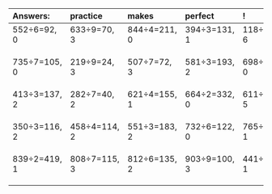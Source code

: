 | Answers: | practice | makes | perfect | ! |
| :--- | :--- | :--- | :--- | :--- |
| 552÷6=92, 0 | 633÷9=70, 3 | 844÷4=211, 0 | 394÷3=131, 1 | 118÷8=14, 6 | 
|   |   |   |   |   | 
|   |   |   |   |   | 
|   |   |   |   |   | 
| 735÷7=105, 0 | 219÷9=24, 3 | 507÷7=72, 3 | 581÷3=193, 2 | 698÷2=349, 0 | 
|   |   |   |   |   | 
|   |   |   |   |   | 
|   |   |   |   |   | 
| 413÷3=137, 2 | 282÷7=40, 2 | 621÷4=155, 1 | 664÷2=332, 0 | 611÷6=101, 5 | 
|   |   |   |   |   | 
|   |   |   |   |   | 
|   |   |   |   |   | 
| 350÷3=116, 2 | 458÷4=114, 2 | 551÷3=183, 2 | 732÷6=122, 0 | 765÷2=382, 1 | 
|   |   |   |   |   | 
|   |   |   |   |   | 
|   |   |   |   |   | 
| 839÷2=419, 1 | 808÷7=115, 3 | 812÷6=135, 2 | 903÷9=100, 3 | 441÷2=220, 1 | 
|   |   |   |   |   | 
|   |   |   |   |   | 
|   |   |   |   |   | 
